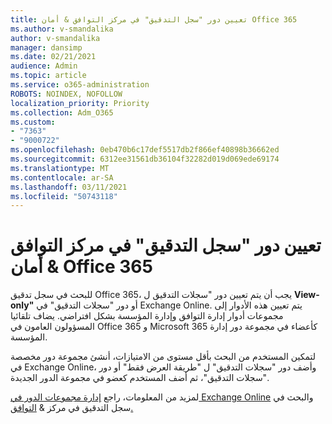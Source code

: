 ```yaml
---
title: تعيين دور "سجل التدقيق" في مركز التوافق & أمان Office 365
ms.author: v-smandalika
author: v-smandalika
manager: dansimp
ms.date: 02/21/2021
audience: Admin
ms.topic: article
ms.service: o365-administration
ROBOTS: NOINDEX, NOFOLLOW
localization_priority: Priority
ms.collection: Adm_O365
ms.custom:
- "7363"
- "9000722"
ms.openlocfilehash: 0eb470b6c17def5517db2f866ef40898b36662ed
ms.sourcegitcommit: 6312ee31561db36104f32282d019d069ede69174
ms.translationtype: MT
ms.contentlocale: ar-SA
ms.lasthandoff: 03/11/2021
ms.locfileid: "50743118"
---
```

# <a name="assign-an-audit-log-role-in-the-office-365-security--compliance-center"></a>تعيين دور "سجل التدقيق" في مركز التوافق & أمان Office 365

للبحث في سجل تدقيق Office 365، يجب أن يتم تعيين دور "سجلات التدقيق ل **View-only"** أو دور "سجلات التدقيق" في Exchange Online.  يتم تعيين هذه الأدوار إلى مجموعات أدوار إدارة التوافق وإدارة المؤسسة بشكل افتراضي. يضاف تلقائيا المسؤولون العامون في Office 365 و Microsoft 365 كأعضاء في مجموعة دور إدارة المؤسسة.

لتمكين المستخدم من البحث بأقل مستوى من الامتيازات، أنشئ مجموعة دور مخصصة  في Exchange Online،  وأضف دور "سجلات التدقيق" ل "طريقة العرض فقط" أو دور "سجلات التدقيق"، ثم أضف المستخدم كعضو في مجموعة الدور الجديدة.

لمزيد من المعلومات، راجع [إدارة مجموعات الدور في Exchange Online](https://docs.microsoft.com/Exchange/permissions-exo/role-groups) والبحث في سجل التدقيق في مركز & [التوافق.](https://docs.microsoft.com/microsoft-365/compliance/search-the-audit-log-in-security-and-compliance)
